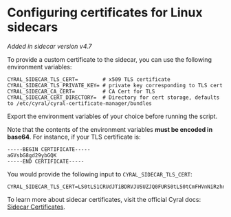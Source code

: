 # Configuring certificates for Linux sidecars

_Added in sidecar version v4.7_

To provide a custom certificate to the sidecar, you can use the following
environment variables:

```shell
CYRAL_SIDECAR_TLS_CERT=        # x509 TLS certificate
CYRAL_SIDECAR_TLS_PRIVATE_KEY= # private key corresponding to TLS cert
CYRAL_SIDECAR_CA_CERT=         # CA Cert for TLS
CYRAL_SIDECAR_CERT_DIRECTORY=  # Directory for cert storage, defaults to /etc/cyral/cyral-certificate-manager/bundles
```

Export the environment variables of your choice before running the script.

Note that the contents of the environment variables **must be encoded in
base64**. For instance, if your TLS certificate is:

```
-----BEGIN CERTIFICATE-----
aGVsbG8gd29ybGQK
-----END CERTIFICATE-----
```

You would provide the following input to `CYRAL_SIDECAR_TLS_CERT`:

```
CYRAL_SIDECAR_TLS_CERT=LS0tLS1CRUdJTiBDRVJUSUZJQ0FURS0tLS0tCmFHVnNiRzhnZDI5eWJHUUsKLS0tLS1FTkQgQ0VSVElGSUNBVEUtLS0tLQo=
```

To learn more about sidecar certificates, visit the official Cyral docs:
[Sidecar Certificates](https://cyral.com/docs/sidecars/deployment/certificates).
